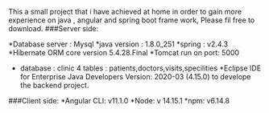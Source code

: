 This a small project that i have achieved at home in order to gain more experience on java , angular and spring boot frame work, Please fil free to download.
###Server side:

*Database server : Mysql
*java version : 1.8.0_251
*spring : v2.4.3
*Hibernate ORM core version 5.4.28.Final
*Tomcat run on port: 5000
* database : clinic 4 tables : patients,doctors,visits,specilities
*Eclipse IDE for Enterprise Java Developers Version: 2020-03 (4.15.0) to develope the backend project.

###Client side:
*Angular CLI: v11.1.0
*Node: v 14.15.1
*npm: v6.14.8
